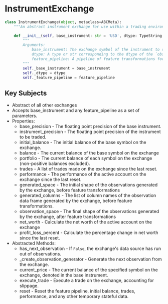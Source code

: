 # InstrumentExchange

```py
class InstrumentExchange(object, metaclass=ABCMeta):
    """An abstract instrument exchange for use within a trading environment."""

    def __init__(self, base_instrument: str = 'USD', dtype: TypeString = np.float16, feature_pipeline: FeaturePipeline = None):
        """
        Arguments:
            base_instrument: The exchange symbol of the instrument to store/measure value in.
            dtype: A type or str corresponding to the dtype of the `observation_space`.
            feature_pipeline: A pipeline of feature transformations for transforming observations.
        """
        self._base_instrument = base_instrument
        self._dtype = dtype
        self._feature_pipeline = feature_pipeline
```


## Key Subjects
* Abstract of all other exchanges
* Accepts base_instrument and any feature_pipeline as a set of parameters.
* Properties:
  * base_precision - The floating point precision of the base instrument.
  * instrument_precision - The floating point precision of the instrument to be traded.
  * initial_balance - The initial balance of the base symbol on the exchange.
  * balance - The current balance of the base symbol on the exchange
  * portfolio - The current balance of each symbol on the exchange (non-positive balances excluded).
  * trades - A list of trades made on the exchange since the last reset.
  * performance - The performance of the active account on the exchange since the last reset.
  * generated_space - The initial shape of the observations generated by the exchange, before feature transformations
  * generated_columns - The list of column names of the observation data frame generated by the exchange, before feature transformations.
  * observation_space - The final shape of the observations generated by the exchange, after feature transformations
  * net_worth - Calculate the net worth of the active account on the exchange
  * profit_loss_percent - Calculate the percentage change in net worth since the last reset.
* Abstracted Methods:
  * has_next_observation - If `False`, the exchange's data source has run out of observations.
  * _create_observation_generator - Generate the next observation from the exchange.
  * current_price - The current balance of the specified symbol on the exchange, denoted in the base instrument.
  * execute_trade - Execute a trade on the exchange, accounting for slippage.
  * reset - Reset the feature pipeline, initial balance, trades, performance, and any other temporary stateful data.